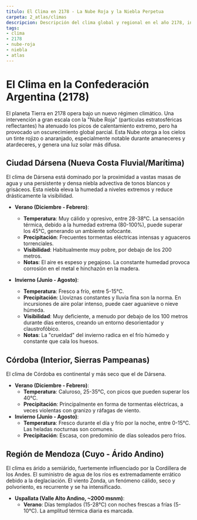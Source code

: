 ```yaml
---
titulo: El Clima en 2178 - La Nube Roja y la Niebla Perpetua
carpeta: 2_atlas/climas
descripcion: Descripción del clima global y regional en el año 2178, incluyendo los fenómenos climáticos característicos de la época.
tags:
- clima
- 2178
- nube-roja
- niebla
- atlas
---
```


# El Clima en la Confederación Argentina (2178)

El planeta Tierra en 2178 opera bajo un nuevo régimen climático. Una intervención a gran escala con la "Nube Roja" (partículas estratosféricas reflectantes) ha atenuado los picos de calentamiento extremo, pero ha provocado un oscurecimiento global parcial. Esta Nube otorga a los cielos un tinte rojizo o anaranjado, especialmente notable durante amaneceres y atardeceres, y genera una luz solar más difusa.

## Ciudad Dársena (Nueva Costa Fluvial/Marítima)

El clima de Dársena está dominado por la proximidad a vastas masas de agua y una persistente y densa niebla advectiva de tonos blancos y grisáceos. Esta niebla eleva la humedad a niveles extremos y reduce drásticamente la visibilidad.

- **Verano (Diciembre - Febrero)**:
    - **Temperatura**: Muy cálido y opresivo, entre 28-38°C. La sensación térmica, debido a la humedad extrema (80-100%), puede superar los 45°C, generando un ambiente sofocante.
    - **Precipitación**: Frecuentes tormentas eléctricas intensas y aguaceros torrenciales.
    - **Visibilidad**: Habitualmente muy pobre, por debajo de los 200 metros.
    - **Notas**: El aire es espeso y pegajoso. La constante humedad provoca corrosión en el metal e hinchazón en la madera.

- **Invierno (Junio - Agosto)**:
    - **Temperatura**: Fresco a frío, entre 5-15°C.
    - **Precipitación**: Lloviznas constantes y lluvia fina son la norma. En incursiones de aire polar intenso, puede caer aguanieve o nieve húmeda.
    - **Visibilidad**: Muy deficiente, a menudo por debajo de los 100 metros durante días enteros, creando un entorno desorientador y claustrofóbico.
    - **Notas**: La "crueldad" del invierno radica en el frío húmedo y constante que cala los huesos.

## Córdoba (Interior, Sierras Pampeanas)

El clima de Córdoba es continental y más seco que el de Dársena.

- **Verano (Diciembre - Febrero)**:
    - **Temperatura**: Caluroso, 25-35°C, con picos que pueden superar los 40°C.
    - **Precipitación**: Principalmente en forma de tormentas eléctricas, a veces violentas con granizo y ráfagas de viento.
- **Invierno (Junio - Agosto)**:
    - **Temperatura**: Fresco durante el día y frío por la noche, entre 0-15°C. Las heladas nocturnas son comunes.
    - **Precipitación**: Escasa, con predominio de días soleados pero fríos.

## Región de Mendoza (Cuyo - Árido Andino)

El clima es árido a semiárido, fuertemente influenciado por la Cordillera de los Andes. El suministro de agua de los ríos es extremadamente errático debido a la deglaciación. El viento Zonda, un fenómeno cálido, seco y polvoriento, es recurrente y se ha intensificado.

- **Uspallata (Valle Alto Andino, ~2000 msnm)**:
    - **Verano**: Días templados (15-28°C) con noches frescas a frías (5-10°C). La amplitud térmica diaria es marcada.
